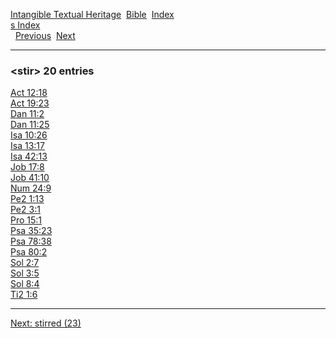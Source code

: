 [Intangible Textual Heritage](../../index)  [Bible](../index) 
[Index](index)   
[s Index](_s_)  
  [Previous](c10934)  [Next](c10936) 

------------------------------------------------------------------------

### &lt;stir&gt; 20 entries

[Act 12:18](../kjv/act012.htm#018)  
[Act 19:23](../kjv/act019.htm#023)  
[Dan 11:2](../kjv/dan011.htm#002)  
[Dan 11:25](../kjv/dan011.htm#025)  
[Isa 10:26](../kjv/isa010.htm#026)  
[Isa 13:17](../kjv/isa013.htm#017)  
[Isa 42:13](../kjv/isa042.htm#013)  
[Job 17:8](../kjv/job017.htm#008)  
[Job 41:10](../kjv/job041.htm#010)  
[Num 24:9](../kjv/num024.htm#009)  
[Pe2 1:13](../kjv/pe2001.htm#013)  
[Pe2 3:1](../kjv/pe2003.htm#001)  
[Pro 15:1](../kjv/pro015.htm#001)  
[Psa 35:23](../kjv/psa035.htm#023)  
[Psa 78:38](../kjv/psa078.htm#038)  
[Psa 80:2](../kjv/psa080.htm#002)  
[Sol 2:7](../kjv/sol002.htm#007)  
[Sol 3:5](../kjv/sol003.htm#005)  
[Sol 8:4](../kjv/sol008.htm#004)  
[Ti2 1:6](../kjv/ti2001.htm#006)  

------------------------------------------------------------------------

[Next: stirred (23)](c10936)
